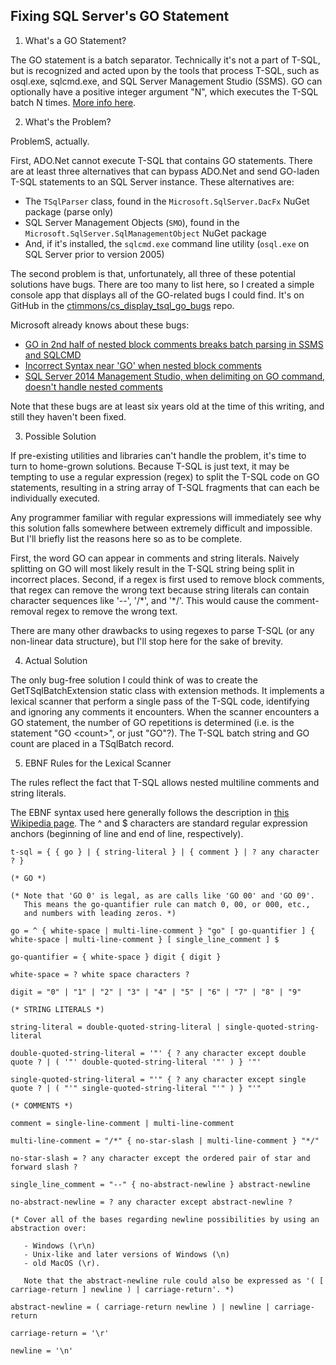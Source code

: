 ﻿## Fixing SQL Server's GO Statement

1. What's a GO Statement?

The GO statement is a batch separator. Technically it's not a part of T-SQL, but is recognized and acted upon by the
tools that process T-SQL, such as osql.exe, sqlcmd.exe, and SQL Server Management Studio (SSMS). GO can optionally have
a positive integer argument "N", which executes the T-SQL batch N times.  [More info here](https://learn.microsoft.com/en-us/sql/t-sql/language-elements/sql-server-utilities-statements-go).

2. What's the Problem?

ProblemS, actually.

First, ADO.Net cannot execute T-SQL that contains GO statements.  There are at least three alternatives that can bypass ADO.Net and send GO-laden T-SQL statements to an SQL Server instance.  These alternatives are:

- The `TSqlParser` class, found in the `Microsoft.SqlServer.DacFx` NuGet package (parse only)
- SQL Server Management Objects (`SMO`), found in the `Microsoft.SqlServer.SqlManagementObject` NuGet package
- And, if it's installed, the `sqlcmd.exe` command line utility (`osql.exe` on SQL Server prior to version 2005)

The second problem is that, unfortunately, all three of these potential solutions have bugs.  There are too many to list here, so I
created a simple console app that displays all of the GO-related bugs I could find.  It's on GitHub in the
[ctimmons/cs_display_tsql_go_bugs](https://github.com/ctimmons/cs_display_tsql_go_bugs) repo.

Microsoft already knows about these bugs:

- [GO in 2nd half of nested block comments breaks batch parsing in SSMS and SQLCMD](https://feedback.azure.com/d365community/idea/59edae68-5325-ec11-b6e6-000d3a4f0da0)
- [Incorrect Syntax near 'GO' when nested block comments](https://feedback.azure.com/d365community/idea/76fed513-5725-ec11-b6e6-000d3a4f0da0)
- [SQL Server 2014 Management Studio, when delimiting on GO command, doesn't handle nested comments](https://feedback.azure.com/d365community/idea/5b100326-6c25-ec11-b6e6-000d3a4f0da0)

Note that these bugs are at least six years old at the time of this writing, and still they haven't been fixed.

3. Possible Solution

If pre-existing utilities and libraries can't handle the problem, it's time to turn to home-grown solutions.
Because T-SQL is just text, it may be tempting to use a regular expression (regex) to split the T-SQL code on GO
statements, resulting in a string array of T-SQL fragments that can each be individually executed.

Any programmer familiar with regular expressions will immediately see why this solution falls somewhere between
extremely difficult and impossible.  But I'll briefly list the reasons here so as to be complete.

First, the word GO can appear in comments and string literals.  Naively splitting on GO will
most likely result in the T-SQL string being split in incorrect places.  Second, if a regex is first used to remove
block comments, that regex can remove the wrong text because string literals can contain character sequences
like '--', '/\*', and '*/'.  This would cause the comment-removal regex to remove the wrong text.

There are many other drawbacks to using regexes to parse T-SQL (or any non-linear data structure), but I'll stop here for the sake of brevity.

4. Actual Solution

The only bug-free solution I could think of was to create the GetTSqlBatchExtension static class with extension methods.  It implements a lexical scanner that perform a single pass of the T-SQL code, identifying and ignoring any comments it encounters.
When the scanner encounters a GO statement, the number of GO repetitions is determined (i.e. is the statement
"GO &lt;count&gt;", or just "GO"?). The T-SQL batch string and GO count are placed in a TSqlBatch record.

5. EBNF Rules for the Lexical Scanner

The rules reflect the fact that T-SQL allows nested multiline comments and string literals.

The EBNF syntax used here generally follows the description in [this Wikipedia page](https://en.wikipedia.org/wiki/Extended_Backus%E2%80%93Naur_form). The ^ and $ characters are standard regular expression anchors (beginning of line and end of line, respectively).

```
t-sql = { { go } | { string-literal } | { comment } | ? any character ? }

(* GO *)

(* Note that 'GO 0' is legal, as are calls like 'GO 00' and 'GO 09'.
   This means the go-quantifier rule can match 0, 00, or 000, etc.,
   and numbers with leading zeros. *)

go = ^ { white-space | multi-line-comment } "go" [ go-quantifier ] { white-space | multi-line-comment } [ single_line_comment ] $

go-quantifier = { white-space } digit { digit }

white-space = ? white space characters ?

digit = "0" | "1" | "2" | "3" | "4" | "5" | "6" | "7" | "8" | "9"

(* STRING LITERALS *)

string-literal = double-quoted-string-literal | single-quoted-string-literal

double-quoted-string-literal = '"' { ? any character except double quote ? | ( '"' double-quoted-string-literal '"' ) } '"'

single-quoted-string-literal = "'" { ? any character except single quote ? | ( "'" single-quoted-string-literal "'" ) } "'"

(* COMMENTS *)

comment = single-line-comment | multi-line-comment

multi-line-comment = "/*" { no-star-slash | multi-line-comment } "*/"

no-star-slash = ? any character except the ordered pair of star and forward slash ?

single_line_comment = "--" { no-abstract-newline } abstract-newline

no-abstract-newline = ? any character except abstract-newline ?

(* Cover all of the bases regarding newline possibilities by using an abstraction over:
     
   - Windows (\r\n)
   - Unix-like and later versions of Windows (\n)
   - old MacOS (\r).

   Note that the abstract-newline rule could also be expressed as '( [ carriage-return ] newline ) | carriage-return'. *)

abstract-newline = ( carriage-return newline ) | newline | carriage-return

carriage-return = '\r'

newline = '\n'
```